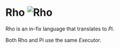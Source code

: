 # Rho ![Rho](/Images/rho.jpg)

Rho is an in-fix language that translates to _Pi_.

Both Rho and Pi use the same _Executor_.
